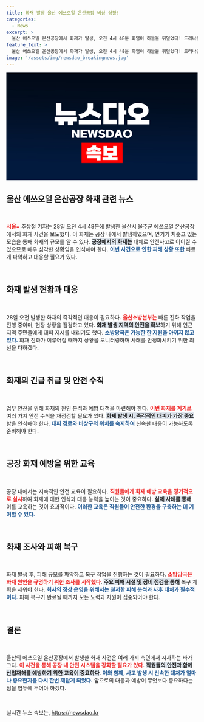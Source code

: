 ```yaml
---
title: 화재 발생 울산 에쓰오일 온산공장 비상 상황!
categories:
  - News
excerpt: >
  울산 에쓰오일 온산공장에서 화재가 발생, 오전 4시 48분 화염이 하늘을 뒤덮었다! 드러나는 불길의 실체, 안전은 과연 지켜질 수 있을까?
feature_text: >
  울산 에쓰오일 온산공장에서 화재가 발생, 오전 4시 48분 화염이 하늘을 뒤덮었다! 드러나는 불길의 실체, 안전은 과연 지켜질 수 있을까?
image: '/assets/img/newsdao_breakingnews.jpg'
---
```


<p><img src="/assets/img/newsdao_breakingnews.jpg" alt="koreaapp 속보" /></p>

<h2 data-ke-size="size26">울산 에쓰오일 온산공장 화재 관련 뉴스</h2>

<p data-ke-size="size16">&nbsp;</p>

<p><b><span style="color: #ee2323;">서울=</span></b> 추상철 기자는 28일 오전 4시 48분에 발생한 울산시 울주군 에쓰오일 온산공장에서의 화재 사건을 보도했다. 이 화재는 공장 내에서 발생하였으며, 연기가 치솟고 있는 모습을 통해 화재의 규모를 알 수 있다. <b><span style="background-color: #21538527;">공장에서의 화재는</span></b> 대체로 안전사고로 이어질 수 있으므로 매우 심각한 상황임을 인식해야 한다. <b><span style="color: #1a5490;">이번 사건으로 인한 피해 상황 또한</span></b> 빠르게 파악하고 대응할 필요가 있다.</p>

<p data-ke-size="size16">&nbsp;</p>

<h2 data-ke-size="size26">화재 발생 현황과 대응</h2>

<p data-ke-size="size16">&nbsp;</p>

<p>28일 오전 발생한 화재의 즉각적인 대응이 필요하다. <b><span style="color: #ee2323;">울산소방본부는</span></b> 빠른 진화 작업을 진행 중이며, 현장 상황을 점검하고 있다. <b><span style="background-color: #21538527;">화재 발생 지역의 안전을 확보</span></b>하기 위해 인근 지역 주민들에게 대피 지시를 내리기도 했다. <b><span style="color: #1a5490;">소방당국은 가능한 한 지원을 아끼지 않고 있다.</span></b> 화재 진화가 이루어질 때까지 상황을 모니터링하며 사태를 안정화시키기 위한 최선을 다하겠다.</p>

<p data-ke-size="size16">&nbsp;</p>

<h2 data-ke-size="size26">화재의 긴급 취급 및 안전 수칙</h2>

<p data-ke-size="size16">&nbsp;</p>

<p>업무 안전을 위해 화재의 원인 분석과 예방 대책을 마련해야 한다. <b><span style="color: #ee2323;">이번 화재를 계기로</span></b> 여러 가지 안전 수칙을 재점검할 필요가 있다. <b><span style="background-color: #21538527;">화재 발생 시, 즉각적인 대피가 가장 중요</span></b>함을 인식해야 한다. <b><span style="color: #1a5490;">대피 경로와 비상구의 위치를 숙지하여</span></b> 신속한 대응이 가능하도록 준비해야 한다.</p>

<p data-ke-size="size16">&nbsp;</p>

<h2 data-ke-size="size26">공장 화재 예방을 위한 교육</h2>

<p data-ke-size="size16">&nbsp;</p>

<p>공장 내에서는 지속적인 안전 교육이 필요하다. <b><span style="color: #ee2323;">직원들에게 화재 예방 교육을 정기적으로 실시</span></b>하여 화재에 대한 인식과 대응 능력을 높이는 것이 중요하다. <b><span style="background-color: #21538527;">실제 사례를 통해</span></b> 이를 교육하는 것이 효과적이다. <b><span style="color: #1a5490;">이러한 교육은 직원들이 안전한 환경을 구축하는 데 기여할 수 있다.</span></b></p>

<p data-ke-size="size16">&nbsp;</p>

<h2 data-ke-size="size26">화재 조사와 피해 복구</h2>

<p data-ke-size="size16">&nbsp;</p>

<p>화재 발생 후, 피해 규모를 파악하고 복구 작업을 진행하는 것이 필요하다. <b><span style="color: #ee2323;">소방당국은 화재 원인을 규명하기 위한 조사를 시작했다</span></b>. <b><span style="background-color: #21538527;">주요 피해 시설 및 장비 점검을 통해</span></b> 복구 계획을 세워야 한다. <b><span style="color: #1a5490;">회사의 정상 운영을 위해서는 철저한 피해 분석과 사후 대처가 필수적이다.</span></b> 피해 복구가 완료될 때까지 모든 노력과 자원이 집중되어야 한다.</p>

<p data-ke-size="size16">&nbsp;</p>

<h2 data-ke-size="size26">결론</h2>

<p data-ke-size="size16">&nbsp;</p>

<p>울산의 에쓰오일 온산공장에서 발생한 화재 사건은 여러 가지 측면에서 시사하는 바가 크다. <b><span style="color: #ee2323;">이 사건을 통해 공장 내 안전 시스템을 강화할 필요가 있다</span></b>. <b><span style="background-color: #21538527;">직원들의 안전과 함께 산업재해를 예방하기 위한 교육이 중요하다</span></b>. <b><span style="color: #1a5490;">이와 함께, 사고 발생 시 신속한 대처가 얼마나 중요한지를 다시 한번 깨닫게 되었다.</span></b> 앞으로의 대응과 예방이 무엇보다 중요하다는 점을 염두에 두어야 하겠다.</p>

<p data-ke-size="size16">&nbsp;</p>
실시간 뉴스 속보는, <a href="https://newsdao.kr" rel="dofollow">https://newsdao.kr</a>


